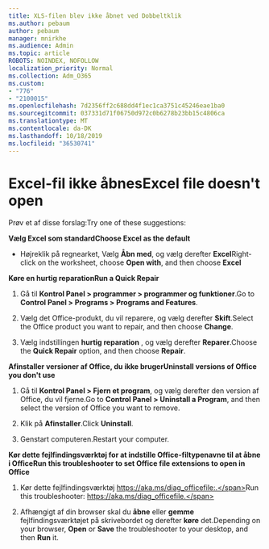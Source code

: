 ```yaml
---
title: XLS-filen blev ikke åbnet ved Dobbeltklik
ms.author: pebaum
author: pebaum
manager: mnirkhe
ms.audience: Admin
ms.topic: article
ROBOTS: NOINDEX, NOFOLLOW
localization_priority: Normal
ms.collection: Adm_O365
ms.custom:
- "776"
- "2100015"
ms.openlocfilehash: 7d2356ff2c688dd4f1ec1ca3751c45246eae1ba0
ms.sourcegitcommit: 037331d71f06750d972c0b6278b23bb15c4806ca
ms.translationtype: MT
ms.contentlocale: da-DK
ms.lasthandoff: 10/18/2019
ms.locfileid: "36530741"
---
```

# <a name="excel-file-doesnt-open"></a><span data-ttu-id="02839-102">Excel-fil ikke åbnes</span><span class="sxs-lookup"><span data-stu-id="02839-102">Excel file doesn't open</span></span>

<span data-ttu-id="02839-103">Prøv et af disse forslag:</span><span class="sxs-lookup"><span data-stu-id="02839-103">Try one of these suggestions:</span></span>

<span data-ttu-id="02839-104">**Vælg Excel som standard**</span><span class="sxs-lookup"><span data-stu-id="02839-104">**Choose Excel as the default**</span></span>

* <span data-ttu-id="02839-105">Højreklik på regnearket, Vælg **Åbn med**, og vælg derefter **Excel**</span><span class="sxs-lookup"><span data-stu-id="02839-105">Right-click on the worksheet, choose **Open with**, and then choose **Excel**</span></span>

<span data-ttu-id="02839-106">**Køre en hurtig reparation**</span><span class="sxs-lookup"><span data-stu-id="02839-106">**Run a Quick Repair**</span></span>

1. <span data-ttu-id="02839-107">Gå til **Kontrol Panel > programmer > programmer og funktioner**.</span><span class="sxs-lookup"><span data-stu-id="02839-107">Go to **Control Panel > Programs > Programs and Features**.</span></span>

2. <span data-ttu-id="02839-108">Vælg det Office-produkt, du vil reparere, og vælg derefter **Skift**.</span><span class="sxs-lookup"><span data-stu-id="02839-108">Select the Office product you want to repair, and then choose **Change**.</span></span>

3. <span data-ttu-id="02839-109">Vælg indstillingen **hurtig reparation** , og vælg derefter **Reparer**.</span><span class="sxs-lookup"><span data-stu-id="02839-109">Choose the **Quick Repair** option, and then choose **Repair**.</span></span>

<span data-ttu-id="02839-110">**Afinstaller versioner af Office, du ikke bruger**</span><span class="sxs-lookup"><span data-stu-id="02839-110">**Uninstall versions of Office you don't use**</span></span>

1. <span data-ttu-id="02839-111">Gå til **Kontrol Panel > Fjern et program**, og vælg derefter den version af Office, du vil fjerne.</span><span class="sxs-lookup"><span data-stu-id="02839-111">Go to **Control Panel > Uninstall a Program**, and then select the version of Office you want to remove.</span></span>

2. <span data-ttu-id="02839-112">Klik på **Afinstaller**.</span><span class="sxs-lookup"><span data-stu-id="02839-112">Click **Uninstall**.</span></span>

3. <span data-ttu-id="02839-113">Genstart computeren.</span><span class="sxs-lookup"><span data-stu-id="02839-113">Restart your computer.</span></span>

<span data-ttu-id="02839-114">**Kør dette fejlfindingsværktøj for at indstille Office-filtypenavne til at åbne i Office**</span><span class="sxs-lookup"><span data-stu-id="02839-114">**Run this troubleshooter to set Office file extensions to open in Office**</span></span>

1. <span data-ttu-id="02839-115">Kør dette fejlfindingsværktøj https://aka.ms/diag_officefile:.</span><span class="sxs-lookup"><span data-stu-id="02839-115">Run this troubleshooter: https://aka.ms/diag_officefile.</span></span>

2. <span data-ttu-id="02839-116">Afhængigt af din browser skal du **åbne** eller **gemme** fejlfindingsværktøjet på skrivebordet og derefter **køre** det.</span><span class="sxs-lookup"><span data-stu-id="02839-116">Depending on your browser, **Open** or **Save** the troubleshooter to your desktop, and then **Run** it.</span></span>
